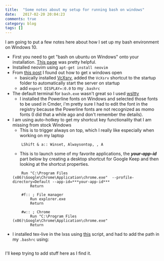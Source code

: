 ```yaml
---
title:  "Some notes about my setup for running bash on windows"
date:   2017-02-20 20:04:23
comments: true
category: blog
tags: []
---
```

I am going to put a few notes here about how I set up my bash environment on Windows 10.

* First you need to get "bash on ubuntu on Windows" onto your installation. [This page](https://gist.github.com/MadLittleMods/0e38f03774fb16e8d698175e505f1f3e) was pretty helpful.
* Installed neovim using `apt-get install neovim`
* From [this post](https://github.com/Microsoft/BashOnWindows/issues/637) I found out how to get x windows open
    * basically installed [VcXsrv](https://sourceforge.net/projects/vcxsrv/), added the `VcXsrv` shortcut to the startup folder to automatically start the server on startup
    * add `export DISPLAY=:0.0` to my `.bashrc`
* The default terminal for `bash.exe` wasn't great so I used [wsltty](https://github.com/mintty/wsltty)
    * I installed the Powerline fonts on Windows and selected those fonts to be used in Cmder, i'm pretty sure I had to edit the font in the registry because the Powerline fonts are not recognized as momo fonts (I did that a while ago and don't remember the details).
* I am using auto-hotkey to get my shortcut key functionality that I am missing from stock Windows
    * This is to trigger always on top, which I really like especially when working on my laptop
    ``` If GetKeyState("Alt","P") ; This makes Alt-LShift-a the shortcut for always on top
        LShift & a:: Winset, Alwaysontop, , A
    ```
    * This is to launch some of my favorite applications, the ***your-app-id*** part below by creating a desktop shortcut for Google Keep and then looking at the shortcut properties.
    ``` #k:: ; Google Keep
        Run "C:\Program Files (x86)\Google\Chrome\Application\chrome.exe"  --profile-directory=Default --app-id=***your-app-id***
            Return

        #f:: ; File manager
            Run explorer.exe
            Return

        #w:: ; Chrome
            Run "C:\Program Files (x86)\Google\Chrome\Application\chrome.exe"
            Return
    ```
* I installed tex-live in the lxss using [this](https://github.com/scottkosty/install-tl-ubuntu) script, and had to add the path in my `.bashrc` using:
    ```PATH=/usr/local/texlive/2016/bin/x86_64-linux/:$PATH
    ```

I'll keep trying to add stuff here as I find it. 
